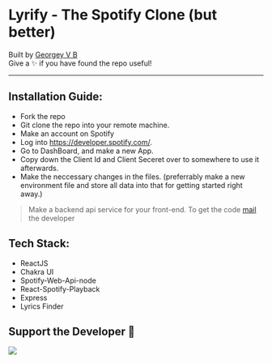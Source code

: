 # Lyrify - The Spotify Clone (but better)

Built by [Georgey V B](https://geobrodas.vercel.app) <br />
Give a ✨ if you have found the repo useful!

---

## Installation Guide:

- Fork the repo
- Git clone the repo into your remote machine.
- Make an account on Spotify
- Log into https://developer.spotify.com/.
- Go to DashBoard, and make a new App.
- Copy down the Client Id and Client Seceret over to somewhere to use it afterwards.
- Make the neccessary changes in the files. (preferrably make a new environment file and store all data into that for getting started right away.)

> Make a backend api service for your front-end. To get the code [mail](mailto:geobro2310@gmail.com) the developer

## Tech Stack:

- ReactJS
- Chakra UI
- Spotify-Web-Api-node
- React-Spotify-Playback
- Express
- Lyrics Finder

## Support the Developer 🙌

<a href="https://www.buymeacoffee.com/geobrodas"><img src="https://img.buymeacoffee.com/button-api/?text=Buy me a coffee&emoji=&slug=geobrodas&button_colour=FF5F5F&font_colour=ffffff&font_family=Cookie&outline_colour=000000&coffee_colour=FFDD00"></a>

